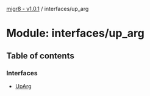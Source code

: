 [migr8 - v1.0.1](../README.md) / interfaces/up_arg

# Module: interfaces/up_arg

## Table of contents

### Interfaces

- [UpArg](../interfaces/interfaces_up_arg.UpArg.md)
